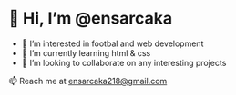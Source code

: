 # 👋 Hi, I’m @ensarcaka

* 👀 I’m interested in footbal and web development
* 🌱 I’m currently learning html & css
* 💞️ I’m looking to collaborate on any interesting projects

📫 Reach me at ensarcaka218@gmail.com
 

<!---
ensarcaka/ensarcaka is a ✨ special ✨ repository because its `README.md` (this file) appears on your GitHub profile.
You can click the Preview link to take a look at your changes.
--->
